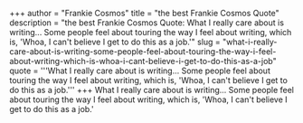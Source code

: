 +++
author = "Frankie Cosmos"
title = "the best Frankie Cosmos Quote"
description = "the best Frankie Cosmos Quote: What I really care about is writing... Some people feel about touring the way I feel about writing, which is, 'Whoa, I can't believe I get to do this as a job.'"
slug = "what-i-really-care-about-is-writing-some-people-feel-about-touring-the-way-i-feel-about-writing-which-is-whoa-i-cant-believe-i-get-to-do-this-as-a-job"
quote = '''What I really care about is writing... Some people feel about touring the way I feel about writing, which is, 'Whoa, I can't believe I get to do this as a job.'''
+++
What I really care about is writing... Some people feel about touring the way I feel about writing, which is, 'Whoa, I can't believe I get to do this as a job.'
